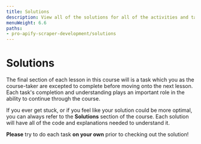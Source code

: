 ```yaml
---
title: Solutions
description: View all of the solutions for all of the activities and tasks of this course. Please try to complete each task on your own before reading the solution!
menuWeight: 6.6
paths:
- pro-apify-scraper-development/solutions
---
```


# Solutions

The final section of each lesson in this course will is a task which you as the course-taker are excepted to complete before moving onto the next lesson. Each task's completion and understanding plays an important role in the ability to continue through the course.

If you ever get stuck, or if you feel like your solution could be more optimal, you can always refer to the **Solutions** section of the course. Each solution will have all of the code and explanations needed to understand it.

**Please** try to do each task **on your own** prior to checking out the solution!
